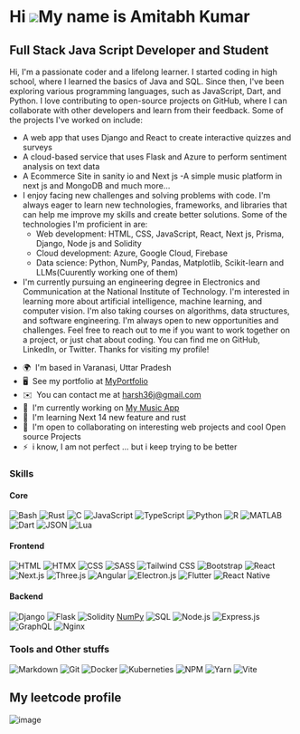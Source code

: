 Hi ![](https://user-images.githubusercontent.com/18350557/176309783-0785949b-9127-417c-8b55-ab5a4333674e.gif)My name is Amitabh Kumar
=====================================================================================================================================

Full Stack Java Script Developer and Student
--------------------------------------------

Hi, I'm a passionate coder and a lifelong learner. I started coding in high school, where I learned the basics of Java and SQL. Since then, I've been exploring various programming languages, such as JavaScript, Dart, and Python. I love contributing to open-source projects on GitHub, where I can collaborate with other developers and learn from their feedback. Some of the projects I've worked on include: 
- A web app that uses Django and React to create interactive quizzes and surveys
- A cloud-based service that uses Flask and Azure to perform sentiment analysis on text data
- A Ecommerce Site in sanity io and Next js -A simple music platform in next js and MongoDB and much more...
- I enjoy facing new challenges and solving problems with code. I'm always eager to learn new technologies, frameworks, and libraries that can help me improve my skills and create better solutions. Some of the technologies I'm proficient in are:
  * Web development: HTML, CSS, JavaScript, React, Next js, Prisma, Django, Node js and Solidity
  * Cloud development: Azure, Google Cloud, Firebase
  * Data science: Python, NumPy, Pandas, Matplotlib, Scikit-learn and LLMs(Cuurently working one of them)
- I'm currently pursuing an engineering degree in Electronics and Communication at the National Institute of Technology. I'm interested in learning more about artificial intelligence, machine learning, and computer vision. I'm also taking courses on algorithms, data structures, and software engineering. I'm always open to new opportunities and challenges. Feel free to reach out to me if you want to work together on a project, or just chat about coding. You can find me on GitHub, LinkedIn, or Twitter. Thanks for visiting my profile!

*   🌍  I'm based in Varanasi, Uttar Pradesh
*   🖥️  See my portfolio at [MyPortfolio](http://amitabhkr-portfolio.netlify.app/)
*   ✉️  You can contact me at [harsh36j@gmail.com](mailto:harsh36j@gmail.com)
*   🚀  I'm currently working on [My Music App](http://github.com)
*   🧠  I'm learning Next 14 new feature and rust
*   🤝  I'm open to collaborating on interesting web projects and cool Open source Projects
*   ⚡  i know, I am not perfect ... but i keep trying to be better
  ### Skills
   #### Core
   ![Bash](https://img.shields.io/badge/bash-%23121011.svg?style=for-the-badge&logo=gnu-bash&logoColor=white)
   ![Rust](https://img.shields.io/badge/rust-%23E32F26.svg?style=for-the-badge&logo=rust&logoColor=white)
   ![C](https://img.shields.io/badge/c-%231572B6.svg?style=for-the-badge&logo=c&logoColor=%23F7DF1E)
   ![JavaScript](https://img.shields.io/badge/javascript-%23323330.svg?style=for-the-badge&logo=javascript&logoColor=%23F7DF1E)
   ![TypeScript](https://img.shields.io/badge/typescript-%23007ACC.svg?style=for-the-badge&logo=typescript&logoColor=white)
   ![Python](https://img.shields.io/badge/python-%23007ACC.svg?style=for-the-badge&logo=python&logoColor=yellow)
   ![R](https://img.shields.io/badge/r-%23276DC3.svg?style=for-the-badge&logo=r&logoColor=white)
   ![MATLAB](https://img.shields.io/badge/MATLAB-%23ED8B00.svg?style=for-the-badge&logo=MATLAB&logoColor=white)
   ![Dart](https://img.shields.io/badge/dart-%23323330.svg?style=for-the-badge&logo=dart&logoColor=white)
   ![JSON](https://img.shields.io/badge/json-%23000000.svg?style=for-the-badge&logo=json&logoColor=blue)
   ![Lua](https://img.shields.io/badge/lua-%232C2D72.svg?style=for-the-badge&logo=lua&logoColor=white)


 #### Frontend
![HTML](https://img.shields.io/badge/html-%23E34F26.svg?style=for-the-badge&logo=html5&logoColor=white)
![HTMX](https://img.shields.io/badge/htmx-%2302569B.svg?style=for-the-badge&logo=htmx&logoColor=white)
![CSS](https://img.shields.io/badge/css-%231572B6.svg?style=for-the-badge&logo=css3&logoColor=white)
![SASS](https://img.shields.io/badge/SASS-hotpink.svg?style=for-the-badge&logo=SASS&logoColor=white)
![Tailwind CSS](https://img.shields.io/badge/tailwind-%231572B6.svg?style=for-the-badge&logo=tailwindcss&logoColor=%23F7DF1E)
![Bootstrap](https://img.shields.io/badge/bootstrap-%239B30FF.svg?style=for-the-badge&logo=bootstrap&logoColor=white)
![React](https://img.shields.io/badge/react-%2320232a.svg?style=for-the-badge&logo=react&logoColor=%2361DAFB)
![Next.js](https://img.shields.io/badge/next.js-black?style=for-the-badge&logo=next.js&logoColor=white)
![Three.js](https://img.shields.io/badge/three.js-black?style=for-the-badge&logo=three.js&logoColor=white)
![Angular](https://img.shields.io/badge/angular-%23DD0031.svg?style=for-the-badge&logo=angular&logoColor=white)
![Electron.js](https://img.shields.io/badge/electron.js-191970?style=for-the-badge&logo=Electron&logoColor=white)
![Flutter](https://img.shields.io/badge/Flutter-%2302569B.svg?style=for-the-badge&logo=Flutter&logoColor=white)
![React Native](https://img.shields.io/badge/react_native-%2320232a.svg?style=for-the-badge&logo=react&logoColor=%2361DAFB)

#### Backend

![Django](https://img.shields.io/badge/django-%23092E20.svg?style=for-the-badge&logo=django&logoColor=white)
![Flask](https://img.shields.io/badge/flask-%23000.svg?style=for-the-badge&logo=flask&logoColor=white)
![Solidity](https://img.shields.io/badge/Solidity-%23363636.svg?style=for-the-badge&logo=solidity&logoColor=white)
[NumPy](https://img.shields.io/badge/numpy-%23013243.svg?style=for-the-badge&logo=numpy&logoColor=white)
![SQL](https://img.shields.io/badge/sql-%23FF4500.svg?style=for-the-badge&logo=sqlite&logoColor=white)
![Node.js](https://img.shields.io/badge/node.js-6DA55F?style=for-the-badge&logo=node.js&logoColor=white)
![Express.js](https://img.shields.io/badge/express.js-%23404d59.svg?style=for-the-badge&logo=express&logoColor=%2361DAFB)
![GraphQL](https://img.shields.io/badge/-GraphQL-E10098?style=for-the-badge&logo=graphql&logoColor=white)
![Nginx](https://img.shields.io/badge/nginx-%23009639.svg?style=for-the-badge&logo=nginx&logoColor=white)

### Tools and Other stuffs
![Markdown](https://img.shields.io/badge/markdown-%23000000.svg?style=for-the-badge&logo=markdown&logoColor=white)
![Git](https://img.shields.io/badge/git-%23000000.svg?style=for-the-badge&logo=git&logoColor=white)
![Docker](https://img.shields.io/badge/docker-%230db7ed.svg?style=for-the-badge&logo=docker&logoColor=white)
![Kuberneties](https://img.shields.io/badge/kubernetes-%23326ce5.svg?style=for-the-badge&logo=kubernetes&logoColor=white)
![NPM](https://img.shields.io/badge/NPM-%23000000.svg?style=for-the-badge&logo=npm&logoColor=white)
![Yarn](https://img.shields.io/badge/yarn-%232C8EBB.svg?style=for-the-badge&logo=yarn&logoColor=white)
![Vite](https://img.shields.io/badge/vite-%239B30FF.svg?style=for-the-badge&logo=vite&logoColor=yellow)



## My leetcode profile

  ![image](https://github.com/user-attachments/assets/187ae027-33c0-4d5e-aa21-f6c47686af16)



